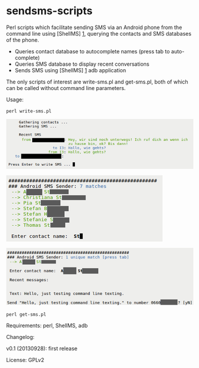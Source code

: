 sendsms-scripts
===============

Perl scripts which facilitate sending SMS via an Android phone from the command line using [ShellMS] [1], querying the contacts and SMS databases of the phone.

 * Queries contact database to autocomplete names (press tab to auto-complete)
 * Queries SMS database to display recent conversations
 * Sends SMS using [ShellMS] [1] adb application

The only scripts of interest are write-sms.pl and get-sms.pl, both of which can be called without command line parameters.

Usage:

    perl write-sms.pl

![Screenshot](./pic/screen1.png "Recent SMS displayed")

![Screenshot](./pic/screen2.png "Searching for contact")

![Screenshot](./pic/screen3.png "Writing SMS")

    perl get-sms.pl

Requirements:
perl, ShellMS, adb

Changelog:

v0.1 (20130928): first release

License: GPLv2

[1]: https://github.com/try2codesecure/ShellMS

